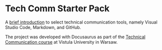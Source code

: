 # Tech Comm Starter Pack

A [brief introduction](https://tech-comm-tools.netlify.app/) to  select technical communication tools, namely Visual Studio Code, Markdown, and GitHub.

The project was developed with Docusaurus as part of the [Technical Communication course](https://www.vistula.edu.pl/kierunki-studiow/kontynuacja-edukacji/studia-podyplomowe/informatyka/komunikacja-techniczna) at Vistula University in Warsaw.
